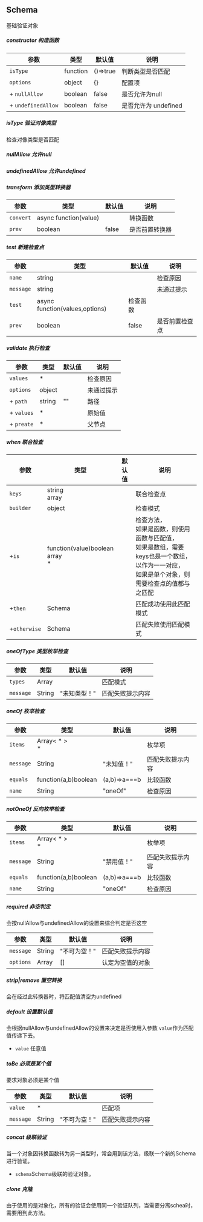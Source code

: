  
## Schema
基础验证对象
##### constructor 构造函数

参数|类型|默认值|说明
----|----|----|----
`isType`|                    function           |()=>true|判断类型是否匹配
`options`|                  object              |       {}|配置项
+ `nullAllow`|            boolean           |false|是否允许为null
+ `undefinedAllow` | boolean          |false|是否允许为 undefined

##### isType 验证对像类型
检查对像类型是否匹配

##### nullAllow 允许null
##### undefinedAllow 允许undefined

##### transform 添加类型转换器

参数|类型|默认值|说明
----|----|----|----
`convert`|async function(value)||转换函数
`prev`|boolean|false|是否前置转换器

##### test 新建检查点
参数|类型|默认值|说明
----|----|----|----
`name`|string|      |检查原因
`message`|string|   |未通过提示
`test`|async function(values,options)|检查函数
`prev`|boolean|false|是否前置检查点

##### validate 执行检查
参数|类型|默认值|说明
----|----|----|----
`values`|*|      |检查原因
`options`|object|   |未通过提示
+ `path`|string|""|路径
+ `values`|*|   |原始值
+ `preate`|*|   |父节点

##### when 联合检查
参数|类型|默认值|说明
----|----|----|----
`keys`|string<br/>array||联合检查点
`builder`|object||检查模式
+`is`|function(value)boolean<br/>array<br/>*||检查方法，<br/>如果是函数，则使用函数与匹配值，<br/>如果是数组，需要keys也是一个数组，以作为一一对应，<br/>如果是单个对象，则需要检查点的值都与之匹配
+`then`|Schema||匹配成功使用此匹配模式
+`otherwise`|Schema||匹配失败使用匹配模式

##### oneOfType 类型枚举检查
参数|类型|默认值|说明
----|----|----|----
`types`|Array<Schema>||匹配模式
`message`|String|"未知类型！"|匹配失败提示内容

##### oneOf 枚举检查
参数|类型|默认值|说明
----|----|----|----
`items`|Array< * ><br/> * || 枚举项
`message`|String|"未知值！"|匹配失败提示内容
`equals`|function(a,b)boolean|(a,b)=>a===b|比较函数
`name`|String|"oneOf"|检查原因

##### notOneOf 反向枚举检查
参数|类型|默认值|说明
----|----|----|----
`items`|Array< * ><br/> * || 枚举项
`message`|String|"禁用值！"|匹配失败提示内容
`equals`|function(a,b)boolean|(a,b)=>a===b|比较函数
`name`|String|"oneOf"|检查原因

##### required 非空判定
会按nullAllow与undefinedAllow的设置来综合判定是否这空

参数|类型|默认值|说明
----|----|----|----
`message`|String|"不可为空！"|匹配失败提示内容
`options`|Array|[]|认定为空值的对象

##### strip|remove 置空转换
会在经过此转换器时，将匹配值清空为undefined

##### default 设置默认值
会根据nullAllow与undefinedAllow的设置来决定是否使用入参数 `value`作为匹配值传递下去。
 - `value` 任意值

##### toBe 必须是某个值
要求对象必须是某个值

参数|类型|默认值|说明
----|----|----|----
`value`|*||匹配项
`message`|String|"不可为空！"|匹配失败提示内容

##### concat 级联验证
当一个对象因转换函数转为另一类型时，常会用到该方法，级联一个新的Schema进行验证。
- `schema`Schema级联的验证对象。

##### clone 克隆
由于使用的是对象化，所有的验证会使用同一个验证队列，当需要分离schea时，需要用到此方法。
